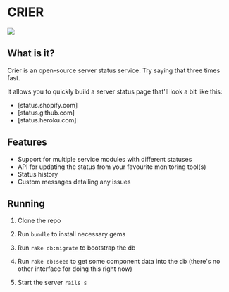 # CRIER

![](http://25.media.tumblr.com/tumblr_m7g8ppw16Z1rzupqxo1_r1_500.png)

## What is it?

Crier is an open-source server status service. Try saying that three times fast.

It allows you to quickly build a server status page that'll look a bit like this:

* [status.shopify.com]
* [status.github.com]
* [status.heroku.com]

## Features

* Support for multiple service modules with different statuses
* API for updating the status from your favourite monitoring tool(s)
* Status history
* Custom messages detailing any issues

## Running

1. Clone the repo

2. Run `bundle` to install necessary gems

3. Run `rake db:migrate` to bootstrap the db

4. Run `rake db:seed` to get some component data into the db (there's no other interface for doing this right now)

5. Start the server `rails s`